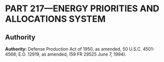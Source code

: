 # PART 217—ENERGY PRIORITIES AND ALLOCATIONS SYSTEM


## Authority

**Authority:** Defense Production Act of 1950, as amended, 50 U.S.C. 4501-4568; E.O. 12919, as amended, (59 FR 29525 June 7, 1994).


